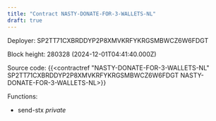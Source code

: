 ```yaml
---
title: "Contract NASTY-DONATE-FOR-3-WALLETS-NL"
draft: true
---
```

Deployer: SP2TT71CXBRDDYP2P8XMVKRFYKRGSMBWCZ6W6FDGT


 



Block height: 280328 (2024-12-01T04:41:40.000Z)

Source code: {{<contractref "NASTY-DONATE-FOR-3-WALLETS-NL" SP2TT71CXBRDDYP2P8XMVKRFYKRGSMBWCZ6W6FDGT NASTY-DONATE-FOR-3-WALLETS-NL>}}

Functions:

* send-stx _private_
